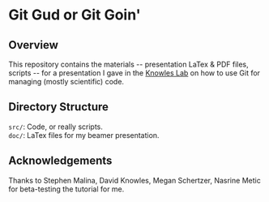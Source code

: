 # Git Gud or Git Goin'
## Overview
This repository contains the materials -- presentation LaTex & PDF files, scripts -- for a presentation I gave in the [Knowles Lab](https://daklab.github.io/) on how to use Git for managing (mostly scientific) code.

## Directory Structure
`src/`: Code, or really scripts.  
`doc/`: LaTex files for my beamer presentation.  

## Acknowledgements
Thanks to Stephen Malina, David Knowles, Megan Schertzer, Nasrine Metic for beta-testing the tutorial for me.